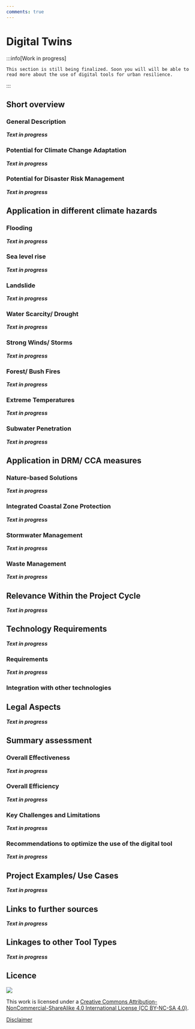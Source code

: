 ```yaml
---
comments: true
---
```


# Digital Twins


:::info[Work in progress]

    This section is still being finalized. Soon you will will be able to read more about the use of digital tools for urban resilience. 
:::

## Short overview

### General Description

**_Text in progress_**

### Potential for Climate Change Adaptation

**_Text in progress_**

### Potential for Disaster Risk Management

**_Text in progress_**

## Application in different climate hazards

### Flooding

**_Text in progress_**

### Sea level rise

**_Text in progress_**

### Landslide

**_Text in progress_**

### Water Scarcity/ Drought

**_Text in progress_**

### Strong Winds/ Storms

**_Text in progress_**

### Forest/ Bush Fires

**_Text in progress_**

### Extreme Temperatures

**_Text in progress_**

### Subwater Penetration

**_Text in progress_**

## Application in DRM/ CCA measures

### Nature-based Solutions 

**_Text in progress_**

### Integrated Coastal Zone Protection

**_Text in progress_**

### Stormwater Management

**_Text in progress_**

### Waste Management

**_Text in progress_**

## Relevance Within the Project Cycle

**_Text in progress_**

## Technology Requirements

**_Text in progress_**

### Requirements

**_Text in progress_**

### Integration with other technologies
## Legal Aspects

**_Text in progress_**

## Summary assessment

### Overall Effectiveness

**_Text in progress_**

### Overall Efficiency

**_Text in progress_**

### Key Challenges and Limitations

**_Text in progress_**

### Recommendations to optimize the use of the digital tool

**_Text in progress_**

## Project Examples/ Use Cases

***Text in progress***

## Links to further sources

***Text in progress***

## Linkages to other Tool Types

**_Text in progress_**

## Licence

![](https://i.creativecommons.org/l/by-nc-sa/4.0/88x31.png)

This work is licensed under a [Creative Commons Attribution-NonCommercial-ShareAlike 4.0 International License (CC BY-NC-SA 4.0)](https://creativecommons.org/licenses/by-nc-sa/4.0/).

[Disclaimer](../../disclaimer.md)